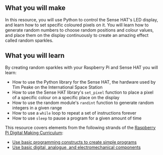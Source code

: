 ## What you will make
In this resource, you will use Python to control the Sense HAT's LED display, and learn how to set specific coloured pixels on it. You will learn how to generate random numbers to choose random positions and colour values, and place them on the display continuously to create an amazing effect called random sparkles.

## What you will learn
By creating random sparkles with your Raspberry Pi and Sense HAT you will learn:

- How to use the Python library for the Sense HAT, the hardware used by Tim Peake on the International Space Station
- How to use the Sense HAT library's `set_pixel` function to place a pixel of a specific colour on a specific place on the display
- How to use the random module's `randint` function to generate random integers in a given range
- How to use a `while` loop to repeat a set of instructions forever
- How to use `sleep` to pause a program for a given amount of time

This resource covers elements from the following strands of the [Raspberry Pi Digital Making Curriculum](https://www.raspberrypi.org/curriculum/):

- [Use basic programming constructs to create simple programs](https://www.raspberrypi.org/curriculum/programming/creator)
- [Use basic digital, analogue, and electromechanical components](https://www.raspberrypi.org/curriculum/physical-computing/creator)

